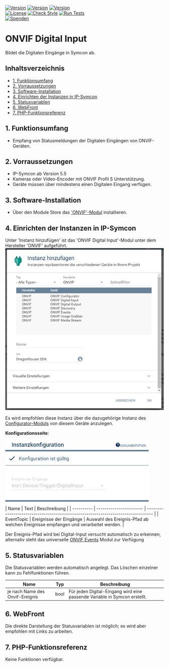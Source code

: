 [![Version](https://img.shields.io/badge/Symcon-PHPModul-red.svg)](https://www.symcon.de/service/dokumentation/entwicklerbereich/sdk-tools/sdk-php/)
[![Version](https://img.shields.io/badge/Modul%20Version-1.05-blue.svg)]()
[![Version](https://img.shields.io/badge/Symcon%20Version-5.5%20%3E-green.svg)](https://www.symcon.de/forum/threads/41251-IP-Symcon-5-5-%28master%29)  
[![License](https://img.shields.io/badge/License-CC%20BY--NC--SA%204.0-green.svg)](https://creativecommons.org/licenses/by-nc-sa/4.0/)
[![Check Style](https://github.com/Nall-chan/ONVIF/workflows/Check%20Style/badge.svg)](https://github.com/Nall-chan/ONVIF/actions) [![Run Tests](https://github.com/Nall-chan/ONVIF/workflows/Run%20Tests/badge.svg)](https://github.com/Nall-chan/ONVIF/actions)  
[![Spenden](https://www.paypalobjects.com/de_DE/DE/i/btn/btn_donate_SM.gif)](../README.md#spenden)  

# ONVIF Digital Input  <!-- omit in toc -->
Bildet die Digitalen Eingänge in Symcon ab.  

## Inhaltsverzeichnis  <!-- omit in toc -->

- [1. Funktionsumfang](#1-funktionsumfang)
- [2. Vorraussetzungen](#2-vorraussetzungen)
- [3. Software-Installation](#3-software-installation)
- [4. Einrichten der Instanzen in IP-Symcon](#4-einrichten-der-instanzen-in-ip-symcon)
- [5. Statusvariablen](#5-statusvariablen)
- [6. WebFront](#6-webfront)
- [7. PHP-Funktionsreferenz](#7-php-funktionsreferenz)

## 1. Funktionsumfang

* Empfang von Statusmeldungen der Digitalen Eingängen von ONVIF-Geräten.  

## 2. Vorraussetzungen

* IP-Symcon ab Version 5.5
* Kameras oder Video-Encoder mit ONVIF Profil S Unterstützung.
* Geräte müssen über mindestens einen Digitalen Eingang verfügen.  

## 3. Software-Installation

* Über den Module Store das ['ONVIF'-Modul](../README.md) installieren.

## 4. Einrichten der Instanzen in IP-Symcon

 Unter 'Instanz hinzufügen' ist das 'ONVIF Digital Input'-Modul unter dem Hersteller 'ONVIF' aufgeführt.
![Module](../imgs/Module.png)  

 Es wird empfohlen diese Instanz über die dazugehörige Instanz des [Configurator-Moduls](../ONVIF%20Configurator/README.md) von diesem Geräte anzulegen.  
 
__Konfigurationsseite__:  

![Config](imgs/Config.png)  
| Name       | Text                    | Beschreibung                                                                      |
| ---------- | ----------------------- | --------------------------------------------------------------------------------- |
| EventTopic | Ereignisse der Eingänge | Auswahl des Ereignis-Pfad ab welchen Ereignisse empfangen und verarbeitet werden. |

Der Ereignis-Pfad wird bei Digital-Input versucht automatisch zu erkennen, alternativ steht das universelle [ONVIF Events](../ONVIF%20Events/README.md) Modul zur Verfügung
## 5. Statusvariablen

Die Statusvariablen werden automatisch angelegt. Das Löschen einzelner kann zu Fehlfunktionen führen.

| Name                           | Typ  | Beschreibung                                                                                |
| ------------------------------ | ---- | ------------------------------------------------------------------------------------------- |
| je nach Name des Onvif-Ereignis | bool | Für jeden Digital-Eingang wird eine passende Variable in Symcon erstellt. |


## 6. WebFront

Die direkte Darstellung der Statusvariablen ist möglich; es wird aber empfohlen mit Links zu arbeiten.  

## 7. PHP-Funktionsreferenz

Keine Funktionen verfügbar.  